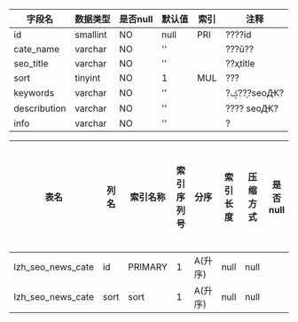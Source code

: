 |字段名|数据类型|是否null|默认值|索引|注释|
|------|--------|--------|------|----|----|
|id|smallint|NO|null|PRI|????id|
|cate_name|varchar|NO|''||???ű??|
|seo_title|varchar|NO|''||??ҳtitle|
|sort|tinyint|NO|1|MUL|???|
|keywords|varchar|NO|''||?ؼ??֣?seoԪ?|
|describution|varchar|NO|''||???? seoԪ?|
|info|varchar|NO|''||?|



|表名|列名|索引名称|索引序列号|分序|索引长度|压缩方式|是否null|是否重复|唯一值数目估计值|索引方法|列中描述索引信息|索引注释|
|----|----|--------|----------|----|--------|--------|--------|--------|----------------|--------|----------------|--------|
|lzh_seo_news_cate|id|PRIMARY|1|A(升序)|null|null||NO|10|BTREE|||
|lzh_seo_news_cate|sort|sort|1|A(升序)|null|null||YES|10|BTREE|||

